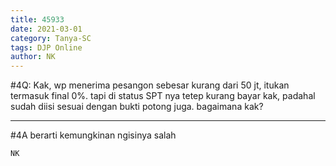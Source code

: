 ```yaml
---
title: 45933
date: 2021-03-01
category: Tanya-SC
tags: DJP Online
author: NK
---
```


#4Q: Kak, wp menerima pesangon sebesar kurang dari 50 jt, itukan termasuk final 0%. tapi di status SPT nya tetep kurang bayar kak, padahal sudah diisi sesuai dengan bukti potong juga. bagaimana kak?

---

#4A berarti kemungkinan ngisinya salah

`NK`
